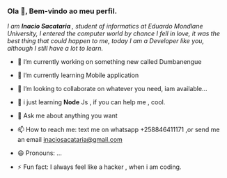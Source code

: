 ### Ola 👋, Bem-vindo ao meu perfil. 
<i>
<p>I am <b>Inacio Sacataria </b>, student of informatics at Eduardo Mondlane University, I entered the computer world by chance I fell in love, it was the best thing that could happen to me, today I am a Developer like you, although I still have a lot to learn.
</i>

- 🔭 I’m currently working on something new called Dumbanengue
- 🌱 I’m currently learning Mobile application
- 👯 I’m looking to collaborate on whatever you need, iam available...
- 🤔 i just learning <b>Node</b> Js , if you can help me , cool.
- 💬 Ask me about anything you want
- 📫 How to reach me: text me on whatsapp +258846411171 ,or send me an email inaciosacataria@gmail.com

- 😄 Pronouns: ...
- ⚡ Fun fact: I always feel like a hacker , when i am coding.

